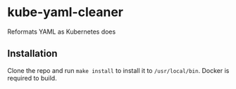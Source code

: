 # kube-yaml-cleaner

Reformats YAML as Kubernetes does


## Installation

Clone the repo and run `make install` to install it to `/usr/local/bin`. Docker is required to build.
